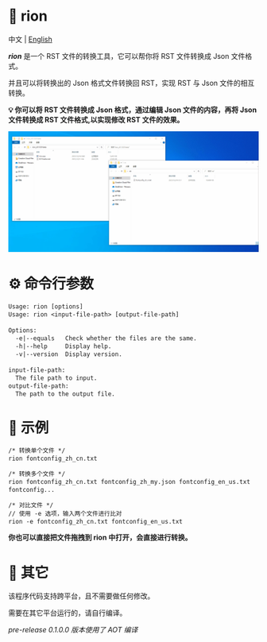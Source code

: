 # 📖 rion

中文 | [English](README.md)

***rion*** 是一个 RST 文件的转换工具，它可以帮你将 RST 文件转换成 Json 文件格式。

并且可以将转换出的 Json 格式文件转换回 RST，实现 RST 与 Json 文件的相互转换。

**💡 你可以将 RST 文件转换成 Json 格式，通过编辑 Json 文件的内容，再将 Json 文件转换成 RST 文件格式,以实现修改 RST 文件的效果。** 

![Image](demo.gif)

# ⚙ 命令行参数
```
Usage: rion [options]
Usage: rion <input-file-path> [output-file-path]

Options:
  -e|--equals   Check whether the files are the same.
  -h|--help     Display help.
  -v|--version  Display version.

input-file-path:
  The file path to input.
output-file-path:
  The path to the output file.
```

# 🚀 示例
```
/* 转换单个文件 */
rion fontconfig_zh_cn.txt
```
```
/* 转换多个文件 */
rion fontconfig_zh_cn.txt fontconfig_zh_my.json fontconfig_en_us.txt fontconfig...
```
```
/* 对比文件 */
// 使用 -e 选项，输入两个文件进行比对
rion -e fontconfig_zh_cn.txt fontconfig_en_us.txt
```

**你也可以直接把文件拖拽到 rion 中打开，会直接进行转换。**

# 🔖 其它

该程序代码支持跨平台，且不需要做任何修改。

需要在其它平台运行的，请自行编译。

*pre-release 0.1.0.0 版本使用了 AOT 编译*
